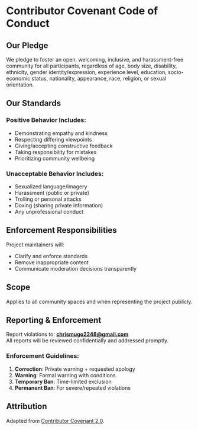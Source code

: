 # Contributor Covenant Code of Conduct

## Our Pledge

We pledge to foster an open, welcoming, inclusive, and harassment-free community for all participants, regardless of age, body size, disability, ethnicity, gender identity/expression, experience level, education, socio-economic status, nationality, appearance, race, religion, or sexual orientation.

## Our Standards

### Positive Behavior Includes:
- Demonstrating empathy and kindness
- Respecting differing viewpoints
- Giving/accepting constructive feedback
- Taking responsibility for mistakes
- Prioritizing community wellbeing

### Unacceptable Behavior Includes:
- Sexualized language/imagery
- Harassment (public or private)
- Trolling or personal attacks
- Doxing (sharing private information)
- Any unprofessional conduct

## Enforcement Responsibilities

Project maintainers will:
- Clarify and enforce standards
- Remove inappropriate content
- Communicate moderation decisions transparently

## Scope

Applies to all community spaces and when representing the project publicly.

## Reporting & Enforcement

Report violations to: **chrismugo2248@gmail.com**  
All reports will be reviewed confidentially and addressed promptly.

### Enforcement Guidelines:
1. **Correction**: Private warning + requested apology
2. **Warning**: Formal warning with conditions
3. **Temporary Ban**: Time-limited exclusion
4. **Permanent Ban**: For severe/repeated violations

## Attribution

Adapted from [Contributor Covenant 2.0](https://www.contributor-covenant.org/version/2/0/code_of_conduct.html).

